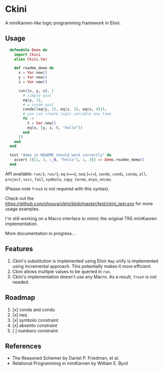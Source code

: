 # Ckini

A miniKanren-like logic programming framework in Elixir.

## Usage

``` elixir
  defmodule Demo do
    import Ckini
    alias Ckini.Var

    def readme_demo do
      x = Var.new()
      y = Var.new()
      z = Var.new()

      run({x, y, z}, [
        # simple goal
        eq(y, 1),
        # a conde goal
        conde([eq(y, 2), eq(z, 3), eq(x, 4)]),
        # you can create logic variable any time
        fn ->
          t = Var.new()
          eq(x, [y, z, t, "hello"])
        end
      ])
    end
  end

  test "demo in README should work correctly" do
    assert [{[1, 3, :_0, "hello"], 1, 3}] == Demo.readme_demo()
  end
```


API available: `run/2`, `run/3`, `eq` (`===`), `neq` (`=/=`), `conde`, `condi`, `conda`, `all`, `project`, `succ`, `fail`, `symbolo`, `copy_termo`, `anyo`, `onceo`.

(Please note `fresh` is not required with this syntax).

Check out the https://github.com/shouya/ckini/blob/master/test/ckini_test.exs for more usage examples.

I'm still working on a Macro interface to mimic the original TRS miniKanren implementation.

More documentation in progress...

## Features

1. Ckini's substitution is implemented using Elixir `Map` unify is implemented using incremental approach. This potentially makes it more efficient.
2. Ckini allows multiple values to be queried in `run`.
3. Ckini's implementation doesn't use any Macro. As a result, `fresh` is not needed.

## Roadmap

1. [x] conda and condu
2. [x] neq
3. [x] symbolo constraint
4. [x] absento constraint
5. [ ] numbero constraint

## References

- The Reasoned Schemer by Daniel P. Friedman, et al.
- Relational Programming in miniKanren by William E. Byrd
